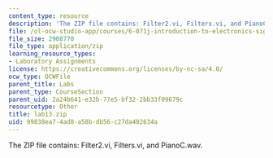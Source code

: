 ```yaml
---
content_type: resource
description: 'The ZIP file contains: Filter2.vi, Filters.vi, and PianoC.wav.'
file: /ol-ocw-studio-app/courses/6-071j-introduction-to-electronics-signals-and-measurement-spring-2006/99838ea74ad8a58bdb56c27da402634a_lab13.zip
file_size: 2908770
file_type: application/zip
learning_resource_types:
- Laboratory Assignments
license: https://creativecommons.org/licenses/by-nc-sa/4.0/
ocw_type: OCWFile
parent_title: Labs
parent_type: CourseSection
parent_uid: 2a24b641-e32b-77e5-bf32-2bb33f09679c
resourcetype: Other
title: lab13.zip
uid: 99838ea7-4ad8-a58b-db56-c27da402634a
---
```

The ZIP file contains: Filter2.vi, Filters.vi, and PianoC.wav.